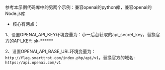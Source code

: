 参考本示例代码库中的另两个示例：兼容openai的python库，兼容openai的Node.js库<br>
- 核心有两点：

1、设置OPENAI_API_KEY环境变量为：小一后台获取的api_secret_key，替换官方的API_KEY: sk-****** <br>

2、设置OPENAI_API_BASE_URL环境变量为：`http://flag.smarttrot.com/index.php/api/v1`，替换官方的域名: `https://api.openai.com/v1` <br>

